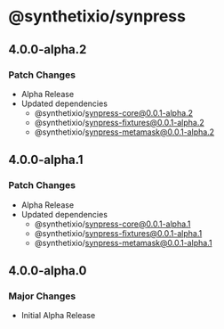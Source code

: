 # @synthetixio/synpress

## 4.0.0-alpha.2

### Patch Changes

- Alpha Release
- Updated dependencies
  - @synthetixio/synpress-core@0.0.1-alpha.2
  - @synthetixio/synpress-fixtures@0.0.1-alpha.2
  - @synthetixio/synpress-metamask@0.0.1-alpha.2

## 4.0.0-alpha.1

### Patch Changes

- Alpha Release
- Updated dependencies
  - @synthetixio/synpress-core@0.0.1-alpha.1
  - @synthetixio/synpress-fixtures@0.0.1-alpha.1
  - @synthetixio/synpress-metamask@0.0.1-alpha.1

## 4.0.0-alpha.0

### Major Changes

- Initial Alpha Release
